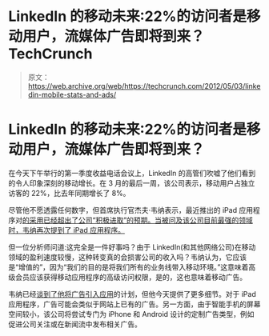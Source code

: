 # LinkedIn 的移动未来:22%的访问者是移动用户，流媒体广告即将到来？TechCrunch

> 原文：<https://web.archive.org/web/https://techcrunch.com/2012/05/03/linkedin-mobile-stats-and-ads/>

# LinkedIn 的移动未来:22%的访问者是移动用户，流媒体广告即将到来？

在今天下午举行的第一季度收益电话会议上，LinkedIn 的高管们吹嘘了他们看到的令人印象深刻的移动增长。在 3 月的最后一周，该公司表示，移动用户占独立访客的 22%，比去年同期增长了 8%。

尽管他不愿透露任何数字，但首席执行官杰夫·韦纳表示，最近推出的 iPad 应用程序对[的采用已经超出了公司“积极进取”的预期。当被问及该公司目前最强的领域时，韦纳再次提到了 iPad 应用程序。](https://web.archive.org/web/20221007104052/https://beta.techcrunch.com/2012/04/25/finally-professional-social-network-linkedin-gives-users-an-ipad-app/)

但一位分析师问道:这完全是一件好事吗？由于 LinkedIn(和其他网络公司)在移动领域的盈利速度较慢，这种转变真的会损害公司的收入吗？韦纳认为，它应该是“增值的”，因为“我们的目的是将我们所有的业务线带入移动环境。”这意味着高级会员应该获得移动应用程序的高级访问权限，是的，这也意味着移动广告。

韦纳已经[谈到了他将广告引入应用](https://web.archive.org/web/20221007104052/https://beta.techcrunch.com/2012/02/09/linkedin-will-introduce-ads-to-mobile-apps/)的计划，但他今天提供了更多细节。对于 iPad 应用程序，广告可能会类似于网站上已有的广告。另一方面，由于智能手机的屏幕空间较小，该公司将尝试专门为 iPhone 和 Android 设计的定制广告类型，例如促进公司关注或在新闻流中发布相关广告。